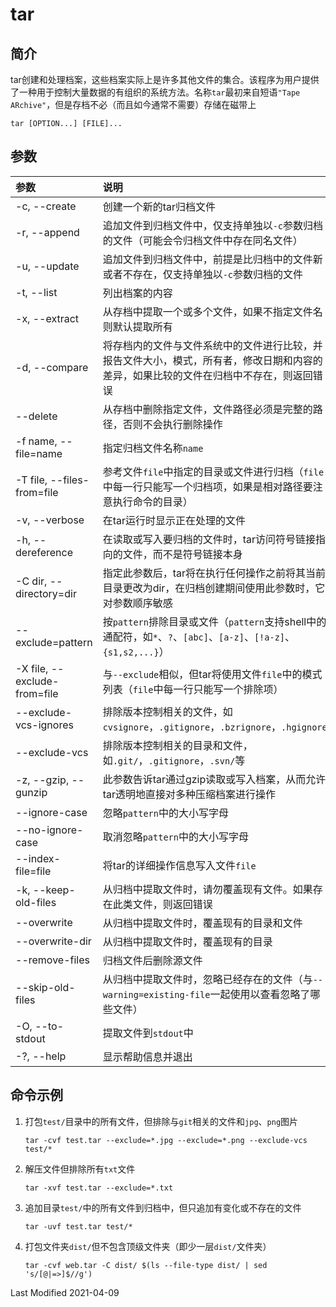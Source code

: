 # tar

## 简介

tar创建和处理档案，这些档案实际上是许多其他文件的集合。该程序为用户提供了一种用于控制大量数据的有组织的系统方法。名称`tar`最初来自短语`"Tape ARchive"`，但是存档不必（而且如今通常不需要）存储在磁带上
```
tar [OPTION...] [FILE]...
```

## 参数

参数 | 说明
:- | :-
-c, --create                 | 创建一个新的tar归档文件
-r, --append                 | 追加文件到归档文件中，仅支持单独以`-c`参数归档的文件（可能会令归档文件中存在同名文件）
-u, --update                 | 追加文件到归档文件中，前提是比归档中的文件新或者不存在，仅支持单独以`-c`参数归档的文件
-t, --list                   | 列出档案的内容
-x, --extract                | 从存档中提取一个或多个文件，如果不指定文件名则默认提取所有
-d, --compare                | 将存档内的文件与文件系统中的文件进行比较，并报告文件大小，模式，所有者，修改日期和内容的差异，如果比较的文件在归档中不存在，则返回错误
--delete                     | 从存档中删除指定文件，文件路径必须是完整的路径，否则不会执行删除操作
-f name, --file=name         | 指定归档文件名称`name`
-T file, --files-from=file   | 参考文件`file`中指定的目录或文件进行归档（`file`中每一行只能写一个归档项，如果是相对路径要注意执行命令的目录）
-v, --verbose                | 在tar运行时显示正在处理的文件
-h, --dereference            | 在读取或写入要归档的文件时，tar访问符号链接指向的文件，而不是符号链接本身
-C dir, --directory=dir      | 指定此参数后，tar将在执行任何操作之前将其当前目录更改为dir，在归档创建期间使用此参数时，它对参数顺序敏感
--exclude=pattern            | 按`pattern`排除目录或文件（`pattern`支持shell中的通配符，如`*`、`?`、`[abc]`、`[a-z]`、`[!a-z]`、`{s1,s2,...}`）
-X file, --exclude-from=file | 与`--exclude`相似，但tar将使用文件`file`中的模式列表（`file`中每一行只能写一个排除项）
--exclude-vcs-ignores        | 排除版本控制相关的文件，如`cvsignore`，`.gitignore`，`.bzrignore`，`.hgignore`
--exclude-vcs                | 排除版本控制相关的目录和文件，如`.git/`，`.gitignore`，`.svn/`等
-z, --gzip, --gunzip         | 此参数告诉tar通过gzip读取或写入档案，从而允许tar透明地直接对多种压缩档案进行操作
--ignore-case                | 忽略`pattern`中的大小写字母
--no-ignore-case             | 取消忽略`pattern`中的大小写字母
--index-file=file            | 将tar的详细操作信息写入文件`file`
-k, --keep-old-files         | 从归档中提取文件时，请勿覆盖现有文件。如果存在此类文件，则返回错误
--overwrite                  | 从归档中提取文件时，覆盖现有的目录和文件
--overwrite-dir              | 从归档中提取文件时，覆盖现有的目录
--remove-files               | 归档文件后删除源文件
--skip-old-files             | 从归档中提取文件时，忽略已经存在的文件（与`--warning=existing-file`一起使用以查看忽略了哪些文件）
-O, --to-stdout              | 提取文件到`stdout`中
-?, --help                   | 显示帮助信息并退出

## 命令示例

1. 打包`test/`目录中的所有文件，但排除与`git`相关的文件和`jpg`、`png`图片
    ```
    tar -cvf test.tar --exclude=*.jpg --exclude=*.png --exclude-vcs test/*
    ```

2. 解压文件但排除所有`txt`文件
    ```
    tar -xvf test.tar --exclude=*.txt
    ```

3. 追加目录`test/`中的所有文件到归档中，但只追加有变化或不存在的文件
    ```
    tar -uvf test.tar test/*
    ```

4. 打包文件夹`dist/`但不包含顶级文件夹（即少一层`dist/`文件夹）
    ```
    tar -cvf web.tar -C dist/ $(ls --file-type dist/ | sed 's/[@|=>]$//g')
    ```

Last Modified 2021-04-09
